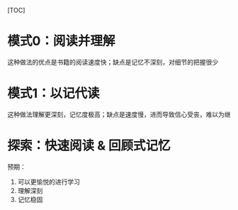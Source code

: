 [TOC]

# 模式0：阅读并理解
这种做法的优点是书籍的阅读速度快；缺点是记忆不深刻，对细节的把握很少

# 模式1：以记代读
这种做法理解更深刻，记忆度极高；缺点是速度慢，进而导致信心受丧，难以为继

# 探索：快速阅读 & 回顾式记忆
预期：
1. 可以更愉悦的进行学习
1. 理解深刻
1. 记忆稳固